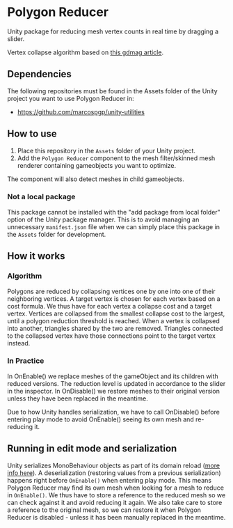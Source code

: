 # Polygon Reducer

Unity package for reducing mesh vertex counts in real time by dragging a slider.

Vertex collapse algorithm based on [this gdmag article](https://drive.google.com/file/d/18dCjkbG8Yo9b5ypyQliyL7FN1KcEqLC4/view?usp=sharing).

## Dependencies

The following repositories must be found in the Assets folder of the Unity project you want to use Polygon Reducer in:

* <https://github.com/marcospgp/unity-utilities>

## How to use

1. Place this repository in the `Assets` folder of your Unity project.
2. Add the `Polygon Reducer` component to the mesh filter/skinned mesh renderer containing gameobjects you want to optimize.

The component will also detect meshes in child gameobjects.

### Not a local package

This package cannot be installed with the "add package from local folder" option of the Unity package manager. This is to avoid managing an unnecessary `manifest.json` file when we can simply place this package in the `Assets` folder for development.

## How it works

### Algorithm

Polygons are reduced by collapsing vertices one by one into one of their
neighboring vertices. A target vertex is chosen for each vertex based on a
cost formula. We thus have for each vertex a collapse cost and a target vertex.
Vertices are collapsed from the smallest collapse cost to the largest, until a
polygon reduction threshold is reached.
When a vertex is collapsed into another, triangles shared
by the two are removed. Triangles connected to the collapsed vertex have those
connections point to the target vertex instead.

### In Practice

In OnEnable() we replace meshes of the gameObject and its children with reduced
versions. The reduction level is updated in accordance to the slider in the
inspector.
In OnDisable() we restore meshes to their original version unless they have been
replaced in the meantime.

Due to how Unity handles serialization, we have to call OnDisable() before
entering play mode to avoid OnEnable() seeing its own mesh and re-reducing it.

## Running in edit mode and serialization

Unity serializes MonoBehaviour objects as part of its domain reload
([more info here](https://docs.unity3d.com/2021.2/Documentation/Manual/ConfigurableEnterPlayModeDetails.html)).
A deserialization (restoring values from a previous serialization) happens right
before `OnEnable()` when entering play mode.
This means Polygon Reducer may find its own mesh when looking for a mesh to
reduce in `OnEnable()`. We thus have to store a reference to the reduced mesh so
we can check against it and avoid reducing it again.
We also take care to store a reference to the original mesh, so we can restore
it when Polygon Reducer is disabled - unless it has been manually replaced in
the meantime.
